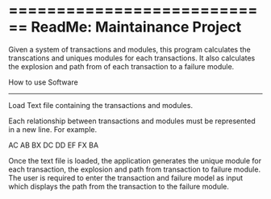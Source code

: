 ============================
ReadMe: Maintainance Project
============================
Given a system of transactions and modules, this program calculates the transcations and uniques modules for each transactions. It also calculates the explosion and path from of each transaction to a failure module.


How to use Software
____________________

Load Text file containing the transactions and modules.

Each relationship between transactions and modules must be represented in a new line. For example.


AC
AB
BX
DC
DD
EF
FX
BA

Once the text file is loaded, the application generates the unique module for each transaction, the explosion and path from transaction to failure module.
The user is required to enter the transaction and failure model as input which displays the path from the transaction to the failure module.

